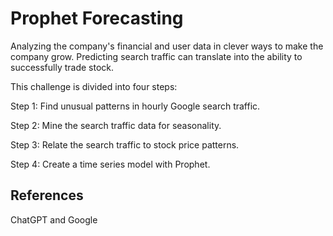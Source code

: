 # Prophet Forecasting 

 Analyzing the company's financial and user data in clever ways to make the company grow. Predicting search traffic can translate into the ability to successfully trade stock. 
 
 This challenge is divided into four steps:

Step 1: Find unusual patterns in hourly Google search traffic.

Step 2: Mine the search traffic data for seasonality.

Step 3: Relate the search traffic to stock price patterns.

Step 4: Create a time series model with Prophet.

## References

ChatGPT and Google 
